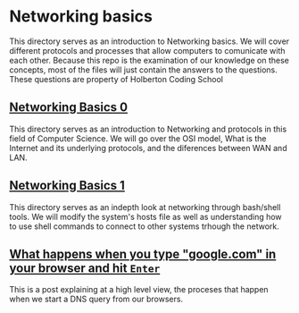 # Networking basics
This directory serves as an introduction to Networking basics. We will cover different protocols and processes that allow computers to comunicate with each other. Because this repo is the examination of our knowledge on these concepts, most of the files will just contain the answers to the questions.  These questions are property of Holberton Coding School

## [Networking Basics 0](/basics_0/)
This directory serves as an introduction to Networking and protocols in this field of Computer Science.  We will go over the OSI model, What is the Internet and its underlying protocols, and the diferences between WAN and LAN.

## [Networking Basics 1](/basics_1/)
This directory serves as an indepth look at networking through bash/shell tools.  We will modify the system's hosts file as well as understanding how to use shell commands to connect to other systems trhough the network.

## [What happens when you type "google.com" in your browser and hit `Enter`](./what_happens_when_your_type_google_com_in_your_browser_and_press_enter/0-blogpost.md)
This is a post explaining at a high level view, the proceses that happen when we start a DNS query from our browsers.
